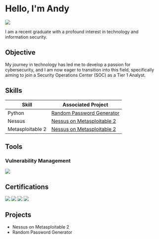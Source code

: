 # Hello, I'm Andy
<a href="https://linkedin.com/in/andytong7"><img src="https://img.shields.io/badge/-LinkedIn-0072b1?&style=for-the-badge&logo=linkedin&logoColor=white" /></a>

I am a recent graduate with a profound interest in technology and information security. 

## Objective

My journey in technology has led me to develop a passion for cybersecurity, and I am now eager to transition into this field, specifically aiming to join a Security Operations Center (SOC) as a Tier 1 Analyst.

## Skills

| Skill                                         | Associated Project         |
|-----------------------------------------------|----------------------------|
| Python                                        | <a href="https://github.com/txng/Random_Password_Generator">Random Password Generator</a>|
| Nessus                                        | <a href="https://github.com/txng/Nessus-on-Metasploitable-2">Nessus on Metasploitable 2</a>|
| Metasploitable 2                              | <a href="https://github.com/txng/Nessus-on-Metasploitable-2">Nessus on Metasploitable 2</a>|

## Tools

### Vulnerability Management
<div>
    <img src="https://img.shields.io/badge/-Nessus-1679A7?&style=for-the-badge&logo=Nessus&logoColor=white" />
</div>

## Certifications
<div>
<img src="https://img.shields.io/badge/-Security%2B-FF0000?&style=for-the-badge&logo=CompTIA&logoColor=white" />
<img src="https://img.shields.io/badge/-Network%2B-FF0000?&style=for-the-badge&logo=CompTIA&logoColor=white" />
<img src="https://img.shields.io/badge/-A%2B-FF0000?&style=for-the-badge&logo=CompTIA&logoColor=white" />
<img src="https://img.shields.io/badge/-A%2B-000000?&style=for-the-badge&logo=Google Cyber Security&logoColor=white" />
</div>

## Projects
- Nessus on Metasploitable 2
- Random Password Generator
